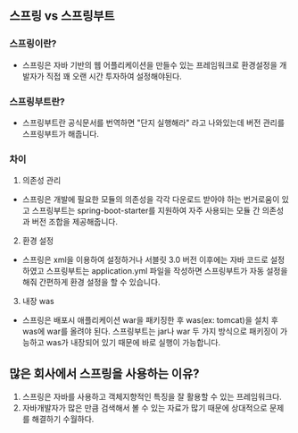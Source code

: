 ## 스프링 vs 스프링부트

### 스프링이란?

- 스프링은 자바 기반의 웹 어플리케이션을 만들수 있는 프레임워크로 환경설정을 개발자가 직접 꽤 오랜 시간 투자하여 설정해야된다.

### 스프링부트란?

- 스프링부트란 공식문서를 번역하면 "단지 실행해라" 라고 나와있는데 버전 관리를 스프링부트가 해줍니다.

### 차이

1. 의존성 관리 
- 스프링은 개발에 필요한 모듈의 의존성을 각각 다운로드 받아야 하는 번거로움이 있고 스프링부트는 spring-boot-starter를 지원하여 자주 사용되는 모듈 간 의존성과 버전 조합을 제공해줍니다.

2. 환경 설정
- 스프링은 xml을 이용하여 설정하거나 서블릿 3.0 버전 이후에는 자바 코드로 설정하였고 스프링부트는 application.yml 파일을 작성하면 스프링부트가 자동 설정을 해줘 간편하게 환경 설정을 할 수 있습니다.

3. 내장 was
- 스프링은 배포시 애플리케이션 war을 패키징한 후 was(ex: tomcat)을 설치 후 was에 war를 올려야 된다. 스프링부트는 jar나 war 두 가지 방식으로 패키징이 가능하고 was가 내장되어 있기 때문에 바로 실행이 가능합니다.

## 많은 회사에서 스프링을 사용하는 이유?

1. 스프링은 자바를 사용하고 객체지향적인 특징을 잘 활용할 수 있는 프레임워크다.
2. 자바개발자가 많은 만큼 검색해서 볼 수 있는 자료가 많기 때문에 상대적으로 문제를 해결하기 수월하다.



